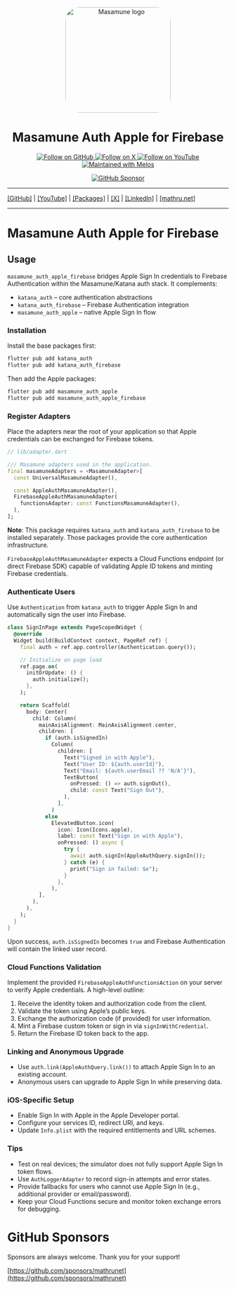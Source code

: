 <p align="center">
  <a href="https://mathru.net">
    <img width="240px" src="https://raw.githubusercontent.com/mathrunet/flutter_masamune/master/.github/images/icon.png" alt="Masamune logo" style="border-radius: 32px"s><br/>
  </a>
  <h1 align="center">Masamune Auth Apple for Firebase</h1>
</p>

<p align="center">
  <a href="https://github.com/mathrunet">
    <img src="https://img.shields.io/static/v1?label=GitHub&message=Follow&logo=GitHub&color=333333&link=https://github.com/mathrunet" alt="Follow on GitHub" />
  </a>
  <a href="https://x.com/mathru">
    <img src="https://img.shields.io/static/v1?label=@mathru&message=Follow&logo=X&color=0F1419&link=https://x.com/mathru" alt="Follow on X" />
  </a>
  <a href="https://www.youtube.com/c/mathrunetchannel">
    <img src="https://img.shields.io/static/v1?label=YouTube&message=Follow&logo=YouTube&color=FF0000&link=https://www.youtube.com/c/mathrunetchannel" alt="Follow on YouTube" />
  </a>
  <a href="https://github.com/invertase/melos">
    <img src="https://img.shields.io/static/v1?label=maintained%20with&message=melos&color=FF1493&link=https://github.com/invertase/melos" alt="Maintained with Melos" />
  </a>
</p>

<p align="center">
  <a href="https://github.com/sponsors/mathrunet"><img src="https://img.shields.io/static/v1?label=Sponsor&message=%E2%9D%A4&logo=GitHub&color=ff69b4&link=https://github.com/sponsors/mathrunet" alt="GitHub Sponsor" /></a>
</p>

---

[[GitHub]](https://github.com/mathrunet) | [[YouTube]](https://www.youtube.com/c/mathrunetchannel) | [[Packages]](https://pub.dev/publishers/mathru.net/packages) | [[X]](https://x.com/mathru) | [[LinkedIn]](https://www.linkedin.com/in/mathrunet/) | [[mathru.net]](https://mathru.net)

---

# Masamune Auth Apple for Firebase

## Usage

`masamune_auth_apple_firebase` bridges Apple Sign In credentials to Firebase Authentication within the Masamune/Katana auth stack. It complements:

- `katana_auth` – core authentication abstractions
- `katana_auth_firebase` – Firebase Authentication integration
- `masamune_auth_apple` – native Apple Sign In flow

### Installation

Install the base packages first:

```bash
flutter pub add katana_auth
flutter pub add katana_auth_firebase
```

Then add the Apple packages:

```bash
flutter pub add masamune_auth_apple
flutter pub add masamune_auth_apple_firebase
```

### Register Adapters

Place the adapters near the root of your application so that Apple credentials can be exchanged for Firebase tokens.

```dart
// lib/adapter.dart

/// Masamune adapters used in the application.
final masamuneAdapters = <MasamuneAdapter>[
  const UniversalMasamuneAdapter(),

  const AppleAuthMasamuneAdapter(),
  FirebaseAppleAuthMasamuneAdapter(
    functionsAdapter: const FunctionsMasamuneAdapter(),
  ),
];
```

**Note**: This package requires `katana_auth` and `katana_auth_firebase` to be installed separately. Those packages provide the core authentication infrastructure.

`FirebaseAppleAuthMasamuneAdapter` expects a Cloud Functions endpoint (or direct Firebase SDK) capable of validating Apple ID tokens and minting Firebase credentials.

### Authenticate Users

Use `Authentication` from `katana_auth` to trigger Apple Sign In and automatically sign the user into Firebase.

```dart
class SignInPage extends PageScopedWidget {
  @override
  Widget build(BuildContext context, PageRef ref) {
    final auth = ref.app.controller(Authentication.query());

    // Initialize on page load
    ref.page.on(
      initOrUpdate: () {
        auth.initialize();
      },
    );

    return Scaffold(
      body: Center(
        child: Column(
          mainAxisAlignment: MainAxisAlignment.center,
          children: [
            if (auth.isSignedIn)
              Column(
                children: [
                  Text("Signed in with Apple"),
                  Text("User ID: ${auth.userId}"),
                  Text("Email: ${auth.userEmail ?? 'N/A'}"),
                  TextButton(
                    onPressed: () => auth.signOut(),
                    child: const Text("Sign Out"),
                  ),
                ],
              )
            else
              ElevatedButton.icon(
                icon: Icon(Icons.apple),
                label: const Text("Sign in with Apple"),
                onPressed: () async {
                  try {
                    await auth.signIn(AppleAuthQuery.signIn());
                  } catch (e) {
                    print("Sign in failed: $e");
                  }
                },
              ),
          ],
        ),
      ),
    );
  }
}
```

Upon success, `auth.isSignedIn` becomes `true` and Firebase Authentication will contain the linked user record.

### Cloud Functions Validation

Implement the provided `FirebaseAppleAuthFunctionsAction` on your server to verify Apple credentials. A high-level outline:

1. Receive the identity token and authorization code from the client.
2. Validate the token using Apple’s public keys.
3. Exchange the authorization code (if provided) for user information.
4. Mint a Firebase custom token or sign in via `signInWithCredential`.
5. Return the Firebase ID token back to the app.

### Linking and Anonymous Upgrade

- Use `auth.link(AppleAuthQuery.link())` to attach Apple Sign In to an existing account.
- Anonymous users can upgrade to Apple Sign In while preserving data.

### iOS-Specific Setup

- Enable Sign In with Apple in the Apple Developer portal.
- Configure your services ID, redirect URI, and keys.
- Update `Info.plist` with the required entitlements and URL schemes.

### Tips

- Test on real devices; the simulator does not fully support Apple Sign In token flows.
- Use `AuthLoggerAdapter` to record sign-in attempts and error states.
- Provide fallbacks for users who cannot use Apple Sign In (e.g., additional provider or email/password).
- Keep your Cloud Functions secure and monitor token exchange errors for debugging.


# GitHub Sponsors

Sponsors are always welcome. Thank you for your support!

[https://github.com/sponsors/mathrunet](https://github.com/sponsors/mathrunet)
